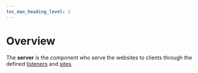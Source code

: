```yaml
---
toc_max_heading_level: 2
---
```


# Overview

The **server** is the component who serve the websites to clients through the defined [listeners](/neon/configuration/server/listeners/overview/) and [sites](/neon/configuration/server/sites/overview/).
